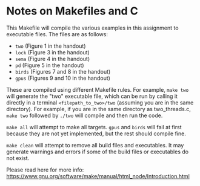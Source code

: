 # Notes on Makefiles and C
This Makefile will compile the various examples in this assignment to executable files. The files are as follows:

* `two`    (Figure 1 in the handout)
* `lock`   (Figure 3 in the handout)
* `sema`   (Figure 4 in the handout)
* `pd`     (Figure 5 in the handout)
* `birds`  (Figures 7 and 8 in the handout)
* `gpus`   (Figures 9 and 10 in the handout)


These are compiled using different Makefile rules. For example, `make two` will generate the "two" executable file, which can be run by calling it directly in a terminal `<filepath_to_two>/two` (assuming you are in the same directory). For example, if you are in the same directory as two_threads.c, `make two` followed by `./two` will compile and then run the code.

`make all` will attempt to make all targets. `gpus` and `birds` will fail at first because they are not yet implemented, but the rest should compile fine.

`make clean` will attempt to remove all build files and executables. It may generate warnings and errors if some of the build files or executables do not exist.

Please read here for more info:
https://www.gnu.org/software/make/manual/html_node/Introduction.html
